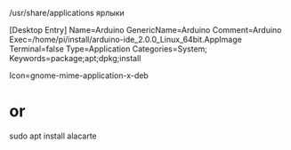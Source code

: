 /usr/share/applications  ярлыки

[Desktop Entry]
Name=Arduino
GenericName=Arduino
Comment=Arduino
Exec=/home/pi/install/arduino-ide_2.0.0_Linux_64bit.AppImage
Terminal=false
Type=Application
Categories=System;
Keywords=package;apt;dpkg;install

Icon=gnome-mime-application-x-deb


# or

sudo apt install alacarte